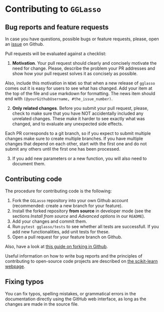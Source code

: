 # Contributing to `GGLasso`

## Bug reports and feature requests

In case you have questions, possible bugs or feature requests, please, open an [issue](https://github.com/fabian-sp/GGLasso/issues) on Github. 

Pull requests will be evaluated against a checklist:

1.  __Motivation__. Your pull request should clearly and concisely motivate the need for change. Please, describe the problem your PR addresses and show how your pull request solves it as concisely as possible.

Also, include this motivation in `NEWS` so that when a new release of
`gglasso` comes out it is easy for users to see what has changed. Add your
item at the top of the file and use markdown for formatting. The
news item should end with `(@yourGithubUsername, #the_issue_number)`.

2.  __Only related changes__. Before you submit your pull request, please, check to make sure that you have NOT accidentally included any unrelated changes. These make it harder to see exactly what was changed, and to evaluate any unexpected side effects.

Each PR corresponds to a git branch, so if you expect to submit multiple changes
make sure to create multiple branches. If you have multiple changes that depend
on each other, start with the first one and do not submit any others until the
first one has been processed.

3. If you add new parameters or a new function, you will also need to document them.

## Contributing code

The procedure for contributing code is the following:

1. Fork the `GGLasso` repository into your own Github account (recommended: create a new branch for your feature).
2. Install the forked repository **from source** in developer mode (see the sections *Install from source* and *Advanced options* in our `README`).
3. Add your changes and commit them. 
4. Run `pytest gglasso/tests` to see whether all tests are successfull. If you add new functionalities, add unit tests for these.
5. Open a pull request for your feature branch on Github.

Also, have a look at [this guide on forking in Github](https://guides.github.com/activities/forking/).

Useful information on how to write bug reports and the principles of contributing to open-source code projects are described on [the scikit-learn webpage](https://scikit-learn.org/stable/developers/contributing.html).


## Fixing typos
You can fix typos, spelling mistakes, or grammatical errors in the documentation directly using the GitHub web interface, as long as the changes are made in the source file.

